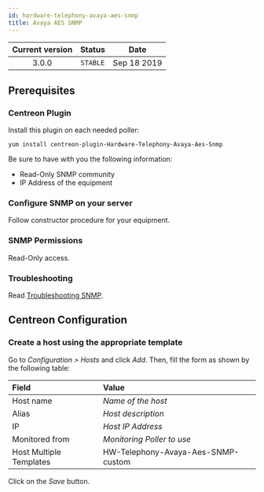 ```yaml
---
id: hardware-telephony-avaya-aes-snmp
title: Avaya AES SNMP
---
```


| Current version | Status | Date |
| :-: | :-: | :-: |
| 3.0.0 | `STABLE` | Sep 18 2019 |

## Prerequisites

### Centreon Plugin

Install this plugin on each needed poller:

``` shell
yum install centreon-plugin-Hardware-Telephony-Avaya-Aes-Snmp
```

Be sure to have with you the following information:

  - Read-Only SNMP community
  - IP Address of the equipment

### Configure SNMP on your server

Follow constructor procedure for your equipment.

### SNMP Permissions

Read-Only access.

### Troubleshooting

Read [Troubleshooting SNMP](http://documentation.centreon.com/docs/centreon-plugins/en/latest/user/guide.html#snmp).

## Centreon Configuration

### Create a host using the appropriate template

Go to *Configuration \> Hosts* and click *Add*. Then, fill the form as shown by the following table:

| Field                                | Value                              |
| :----------------------------------- | :--------------------------------- |
| Host name                            | *Name of the host*                 |
| Alias                                | *Host description*                 |
| IP                                   | *Host IP Address*                  |
| Monitored from                       | *Monitoring Poller to use*         |
| Host Multiple Templates              | HW-Telephony-Avaya-Aes-SNMP-custom |

Click on the *Save* button.

